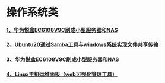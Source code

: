 # **操作系统类**

#### [1、华为悦盒EC6108V9C刷成小型服务器和NAS](/post/linux/hwyh.md)

#### [2、Ubuntu20通过Samba工具与windows系统实现文件共享传输](/post/linux/Samba.md)

#### [3、华为悦盒EC6108V9C刷成小型服务器和NAS](/post/linux/ssh.md)

#### [4、Linux主机运维面板（web可视化管理工具）](/post/linux/mianban.md)


